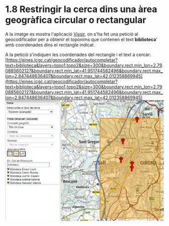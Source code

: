 # 1.8 Restringir la cerca dins una àrea geogràfica circular o rectangular
A la imatge es mostra l'aplicació [Vissir](http://srv.icgc.cat/vissir3/), on s'ha fet una petició al geocodificador per a obtenir el topònims que contenen el text **biblioteca**' amb coordenades dins el rectangle indicat.

A la petició s'indiquen les coordenades del rectangle i el text a cercar: [https://eines.icgc.cat/geocodificador/autocompletar?text=biblioteca&layers=topo1,topo2&size=300&boundary.rect.min_lon=2.790885602127&boundary.rect.min_lat=41.951744582496&boundary.rect.max_lon=2.847448636407&boundary.rect.max_lat=42.012358869945](https://eines.icgc.cat/geocodificador/autocompletar?text=biblioteca&layers=topo1,topo2&size=300&boundary.rect.min_lon=2.790885602127&boundary.rect.min_lat=41.951744582496&boundary.rect.max_lon=2.847448636407&boundary.rect.max_lat=42.012358869945)
![](img/cerca_rectangle.png)